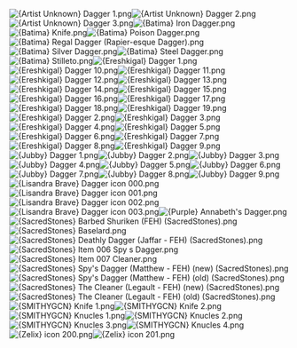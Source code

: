 ![{Artist Unknown} Dagger 1.png](https://raw.githubusercontent.com/Klokinator/FE-Repo/main/Item%20Icons/Swords%20-%20Daggers/%7BArtist%20Unknown%7D%20Dagger%201.png "{Artist Unknown} Dagger 1.png")![{Artist Unknown} Dagger 2.png](https://raw.githubusercontent.com/Klokinator/FE-Repo/main/Item%20Icons/Swords%20-%20Daggers/%7BArtist%20Unknown%7D%20Dagger%202.png "{Artist Unknown} Dagger 2.png")![{Artist Unknown} Dagger 3.png](https://raw.githubusercontent.com/Klokinator/FE-Repo/main/Item%20Icons/Swords%20-%20Daggers/%7BArtist%20Unknown%7D%20Dagger%203.png "{Artist Unknown} Dagger 3.png")![{Batima} Iron Dagger.png](https://raw.githubusercontent.com/Klokinator/FE-Repo/main/Item%20Icons/Swords%20-%20Daggers/%7BBatima%7D%20Iron%20Dagger.png "{Batima} Iron Dagger.png")![{Batima} Knife.png](https://raw.githubusercontent.com/Klokinator/FE-Repo/main/Item%20Icons/Swords%20-%20Daggers/%7BBatima%7D%20Knife.png "{Batima} Knife.png")![{Batima} Poison Dagger.png](https://raw.githubusercontent.com/Klokinator/FE-Repo/main/Item%20Icons/Swords%20-%20Daggers/%7BBatima%7D%20Poison%20Dagger.png "{Batima} Poison Dagger.png")![{Batima} Regal Dagger (Rapier-esque Dagger).png](https://raw.githubusercontent.com/Klokinator/FE-Repo/main/Item%20Icons/Swords%20-%20Daggers/%7BBatima%7D%20Regal%20Dagger%20(Rapier-esque%20Dagger).png "{Batima} Regal Dagger (Rapier-esque Dagger).png")![{Batima} Silver Dagger.png](https://raw.githubusercontent.com/Klokinator/FE-Repo/main/Item%20Icons/Swords%20-%20Daggers/%7BBatima%7D%20Silver%20Dagger.png "{Batima} Silver Dagger.png")![{Batima} Steel Dagger.png](https://raw.githubusercontent.com/Klokinator/FE-Repo/main/Item%20Icons/Swords%20-%20Daggers/%7BBatima%7D%20Steel%20Dagger.png "{Batima} Steel Dagger.png")![{Batima} Stilleto.png](https://raw.githubusercontent.com/Klokinator/FE-Repo/main/Item%20Icons/Swords%20-%20Daggers/%7BBatima%7D%20Stilleto.png "{Batima} Stilleto.png")![{Ereshkigal} Dagger 1.png](https://raw.githubusercontent.com/Klokinator/FE-Repo/main/Item%20Icons/Swords%20-%20Daggers/%7BEreshkigal%7D%20Dagger%201.png "{Ereshkigal} Dagger 1.png")![{Ereshkigal} Dagger 10.png](https://raw.githubusercontent.com/Klokinator/FE-Repo/main/Item%20Icons/Swords%20-%20Daggers/%7BEreshkigal%7D%20Dagger%2010.png "{Ereshkigal} Dagger 10.png")![{Ereshkigal} Dagger 11.png](https://raw.githubusercontent.com/Klokinator/FE-Repo/main/Item%20Icons/Swords%20-%20Daggers/%7BEreshkigal%7D%20Dagger%2011.png "{Ereshkigal} Dagger 11.png")![{Ereshkigal} Dagger 12.png](https://raw.githubusercontent.com/Klokinator/FE-Repo/main/Item%20Icons/Swords%20-%20Daggers/%7BEreshkigal%7D%20Dagger%2012.png "{Ereshkigal} Dagger 12.png")![{Ereshkigal} Dagger 13.png](https://raw.githubusercontent.com/Klokinator/FE-Repo/main/Item%20Icons/Swords%20-%20Daggers/%7BEreshkigal%7D%20Dagger%2013.png "{Ereshkigal} Dagger 13.png")![{Ereshkigal} Dagger 14.png](https://raw.githubusercontent.com/Klokinator/FE-Repo/main/Item%20Icons/Swords%20-%20Daggers/%7BEreshkigal%7D%20Dagger%2014.png "{Ereshkigal} Dagger 14.png")![{Ereshkigal} Dagger 15.png](https://raw.githubusercontent.com/Klokinator/FE-Repo/main/Item%20Icons/Swords%20-%20Daggers/%7BEreshkigal%7D%20Dagger%2015.png "{Ereshkigal} Dagger 15.png")![{Ereshkigal} Dagger 16.png](https://raw.githubusercontent.com/Klokinator/FE-Repo/main/Item%20Icons/Swords%20-%20Daggers/%7BEreshkigal%7D%20Dagger%2016.png "{Ereshkigal} Dagger 16.png")![{Ereshkigal} Dagger 17.png](https://raw.githubusercontent.com/Klokinator/FE-Repo/main/Item%20Icons/Swords%20-%20Daggers/%7BEreshkigal%7D%20Dagger%2017.png "{Ereshkigal} Dagger 17.png")![{Ereshkigal} Dagger 18.png](https://raw.githubusercontent.com/Klokinator/FE-Repo/main/Item%20Icons/Swords%20-%20Daggers/%7BEreshkigal%7D%20Dagger%2018.png "{Ereshkigal} Dagger 18.png")![{Ereshkigal} Dagger 19.png](https://raw.githubusercontent.com/Klokinator/FE-Repo/main/Item%20Icons/Swords%20-%20Daggers/%7BEreshkigal%7D%20Dagger%2019.png "{Ereshkigal} Dagger 19.png")![{Ereshkigal} Dagger 2.png](https://raw.githubusercontent.com/Klokinator/FE-Repo/main/Item%20Icons/Swords%20-%20Daggers/%7BEreshkigal%7D%20Dagger%202.png "{Ereshkigal} Dagger 2.png")![{Ereshkigal} Dagger 3.png](https://raw.githubusercontent.com/Klokinator/FE-Repo/main/Item%20Icons/Swords%20-%20Daggers/%7BEreshkigal%7D%20Dagger%203.png "{Ereshkigal} Dagger 3.png")![{Ereshkigal} Dagger 4.png](https://raw.githubusercontent.com/Klokinator/FE-Repo/main/Item%20Icons/Swords%20-%20Daggers/%7BEreshkigal%7D%20Dagger%204.png "{Ereshkigal} Dagger 4.png")![{Ereshkigal} Dagger 5.png](https://raw.githubusercontent.com/Klokinator/FE-Repo/main/Item%20Icons/Swords%20-%20Daggers/%7BEreshkigal%7D%20Dagger%205.png "{Ereshkigal} Dagger 5.png")![{Ereshkigal} Dagger 6.png](https://raw.githubusercontent.com/Klokinator/FE-Repo/main/Item%20Icons/Swords%20-%20Daggers/%7BEreshkigal%7D%20Dagger%206.png "{Ereshkigal} Dagger 6.png")![{Ereshkigal} Dagger 7.png](https://raw.githubusercontent.com/Klokinator/FE-Repo/main/Item%20Icons/Swords%20-%20Daggers/%7BEreshkigal%7D%20Dagger%207.png "{Ereshkigal} Dagger 7.png")![{Ereshkigal} Dagger 8.png](https://raw.githubusercontent.com/Klokinator/FE-Repo/main/Item%20Icons/Swords%20-%20Daggers/%7BEreshkigal%7D%20Dagger%208.png "{Ereshkigal} Dagger 8.png")![{Ereshkigal} Dagger 9.png](https://raw.githubusercontent.com/Klokinator/FE-Repo/main/Item%20Icons/Swords%20-%20Daggers/%7BEreshkigal%7D%20Dagger%209.png "{Ereshkigal} Dagger 9.png")![{Jubby} Dagger 1.png](https://raw.githubusercontent.com/Klokinator/FE-Repo/main/Item%20Icons/Swords%20-%20Daggers/%7BJubby%7D%20Dagger%201.png "{Jubby} Dagger 1.png")![{Jubby} Dagger 2.png](https://raw.githubusercontent.com/Klokinator/FE-Repo/main/Item%20Icons/Swords%20-%20Daggers/%7BJubby%7D%20Dagger%202.png "{Jubby} Dagger 2.png")![{Jubby} Dagger 3.png](https://raw.githubusercontent.com/Klokinator/FE-Repo/main/Item%20Icons/Swords%20-%20Daggers/%7BJubby%7D%20Dagger%203.png "{Jubby} Dagger 3.png")![{Jubby} Dagger 4.png](https://raw.githubusercontent.com/Klokinator/FE-Repo/main/Item%20Icons/Swords%20-%20Daggers/%7BJubby%7D%20Dagger%204.png "{Jubby} Dagger 4.png")![{Jubby} Dagger 5.png](https://raw.githubusercontent.com/Klokinator/FE-Repo/main/Item%20Icons/Swords%20-%20Daggers/%7BJubby%7D%20Dagger%205.png "{Jubby} Dagger 5.png")![{Jubby} Dagger 6.png](https://raw.githubusercontent.com/Klokinator/FE-Repo/main/Item%20Icons/Swords%20-%20Daggers/%7BJubby%7D%20Dagger%206.png "{Jubby} Dagger 6.png")![{Jubby} Dagger 7.png](https://raw.githubusercontent.com/Klokinator/FE-Repo/main/Item%20Icons/Swords%20-%20Daggers/%7BJubby%7D%20Dagger%207.png "{Jubby} Dagger 7.png")![{Jubby} Dagger 8.png](https://raw.githubusercontent.com/Klokinator/FE-Repo/main/Item%20Icons/Swords%20-%20Daggers/%7BJubby%7D%20Dagger%208.png "{Jubby} Dagger 8.png")![{Jubby} Dagger 9.png](https://raw.githubusercontent.com/Klokinator/FE-Repo/main/Item%20Icons/Swords%20-%20Daggers/%7BJubby%7D%20Dagger%209.png "{Jubby} Dagger 9.png")![{Lisandra Brave} Dagger icon 000.png](https://raw.githubusercontent.com/Klokinator/FE-Repo/main/Item%20Icons/Swords%20-%20Daggers/%7BLisandra%20Brave%7D%20Dagger%20icon%20000.png "{Lisandra Brave} Dagger icon 000.png")![{Lisandra Brave} Dagger icon 001.png](https://raw.githubusercontent.com/Klokinator/FE-Repo/main/Item%20Icons/Swords%20-%20Daggers/%7BLisandra%20Brave%7D%20Dagger%20icon%20001.png "{Lisandra Brave} Dagger icon 001.png")![{Lisandra Brave} Dagger icon 002.png](https://raw.githubusercontent.com/Klokinator/FE-Repo/main/Item%20Icons/Swords%20-%20Daggers/%7BLisandra%20Brave%7D%20Dagger%20icon%20002.png "{Lisandra Brave} Dagger icon 002.png")![{Lisandra Brave} Dagger icon 003.png](https://raw.githubusercontent.com/Klokinator/FE-Repo/main/Item%20Icons/Swords%20-%20Daggers/%7BLisandra%20Brave%7D%20Dagger%20icon%20003.png "{Lisandra Brave} Dagger icon 003.png")![{Purple} Annabeth's Dagger.png](https://raw.githubusercontent.com/Klokinator/FE-Repo/main/Item%20Icons/Swords%20-%20Daggers/%7BPurple%7D%20Annabeth's%20Dagger.png "{Purple} Annabeth's Dagger.png")![{SacredStones} Barbed Shuriken (FEH) (SacredStones).png](https://raw.githubusercontent.com/Klokinator/FE-Repo/main/Item%20Icons/Swords%20-%20Daggers/%7BSacredStones%7D%20Barbed%20Shuriken%20(FEH)%20(SacredStones).png "{SacredStones} Barbed Shuriken (FEH) (SacredStones).png")![{SacredStones} Baselard.png](https://raw.githubusercontent.com/Klokinator/FE-Repo/main/Item%20Icons/Swords%20-%20Daggers/%7BSacredStones%7D%20Baselard.png "{SacredStones} Baselard.png")![{SacredStones} Deathly Dagger (Jaffar - FEH) (SacredStones).png](https://raw.githubusercontent.com/Klokinator/FE-Repo/main/Item%20Icons/Swords%20-%20Daggers/%7BSacredStones%7D%20Deathly%20Dagger%20(Jaffar%20-%20FEH)%20(SacredStones).png "{SacredStones} Deathly Dagger (Jaffar - FEH) (SacredStones).png")![{SacredStones} Item 006 Spy s Dagger.png](https://raw.githubusercontent.com/Klokinator/FE-Repo/main/Item%20Icons/Swords%20-%20Daggers/%7BSacredStones%7D%20Item%20006%20Spy%20s%20Dagger.png "{SacredStones} Item 006 Spy s Dagger.png")![{SacredStones} Item 007 Cleaner.png](https://raw.githubusercontent.com/Klokinator/FE-Repo/main/Item%20Icons/Swords%20-%20Daggers/%7BSacredStones%7D%20Item%20007%20Cleaner.png "{SacredStones} Item 007 Cleaner.png")![{SacredStones} Spy's Dagger (Matthew - FEH) (new) (SacredStones).png](https://raw.githubusercontent.com/Klokinator/FE-Repo/main/Item%20Icons/Swords%20-%20Daggers/%7BSacredStones%7D%20Spy's%20Dagger%20(Matthew%20-%20FEH)%20(new)%20(SacredStones).png "{SacredStones} Spy's Dagger (Matthew - FEH) (new) (SacredStones).png")![{SacredStones} Spy's Dagger (Matthew - FEH) (old) (SacredStones).png](https://raw.githubusercontent.com/Klokinator/FE-Repo/main/Item%20Icons/Swords%20-%20Daggers/%7BSacredStones%7D%20Spy's%20Dagger%20(Matthew%20-%20FEH)%20(old)%20(SacredStones).png "{SacredStones} Spy's Dagger (Matthew - FEH) (old) (SacredStones).png")![{SacredStones} The Cleaner (Legault - FEH) (new) (SacredStones).png](https://raw.githubusercontent.com/Klokinator/FE-Repo/main/Item%20Icons/Swords%20-%20Daggers/%7BSacredStones%7D%20The%20Cleaner%20(Legault%20-%20FEH)%20(new)%20(SacredStones).png "{SacredStones} The Cleaner (Legault - FEH) (new) (SacredStones).png")![{SacredStones} The Cleaner (Legault - FEH) (old) (SacredStones).png](https://raw.githubusercontent.com/Klokinator/FE-Repo/main/Item%20Icons/Swords%20-%20Daggers/%7BSacredStones%7D%20The%20Cleaner%20(Legault%20-%20FEH)%20(old)%20(SacredStones).png "{SacredStones} The Cleaner (Legault - FEH) (old) (SacredStones).png")![{SMITHYGCN} Knife 1.png](https://raw.githubusercontent.com/Klokinator/FE-Repo/main/Item%20Icons/Swords%20-%20Daggers/%7BSMITHYGCN%7D%20Knife%201.png "{SMITHYGCN} Knife 1.png")![{SMITHYGCN} Knife 2.png](https://raw.githubusercontent.com/Klokinator/FE-Repo/main/Item%20Icons/Swords%20-%20Daggers/%7BSMITHYGCN%7D%20Knife%202.png "{SMITHYGCN} Knife 2.png")![{SMITHYGCN} Knucles 1.png](https://raw.githubusercontent.com/Klokinator/FE-Repo/main/Item%20Icons/Swords%20-%20Daggers/%7BSMITHYGCN%7D%20Knucles%201.png "{SMITHYGCN} Knucles 1.png")![{SMITHYGCN} Knucles 2.png](https://raw.githubusercontent.com/Klokinator/FE-Repo/main/Item%20Icons/Swords%20-%20Daggers/%7BSMITHYGCN%7D%20Knucles%202.png "{SMITHYGCN} Knucles 2.png")![{SMITHYGCN} Knucles 3.png](https://raw.githubusercontent.com/Klokinator/FE-Repo/main/Item%20Icons/Swords%20-%20Daggers/%7BSMITHYGCN%7D%20Knucles%203.png "{SMITHYGCN} Knucles 3.png")![{SMITHYGCN} Knucles 4.png](https://raw.githubusercontent.com/Klokinator/FE-Repo/main/Item%20Icons/Swords%20-%20Daggers/%7BSMITHYGCN%7D%20Knucles%204.png "{SMITHYGCN} Knucles 4.png")![{Zelix} icon 200.png](https://raw.githubusercontent.com/Klokinator/FE-Repo/main/Item%20Icons/Swords%20-%20Daggers/%7BZelix%7D%20icon%20200.png "{Zelix} icon 200.png")![{Zelix} icon 201.png](https://raw.githubusercontent.com/Klokinator/FE-Repo/main/Item%20Icons/Swords%20-%20Daggers/%7BZelix%7D%20icon%20201.png "{Zelix} icon 201.png")